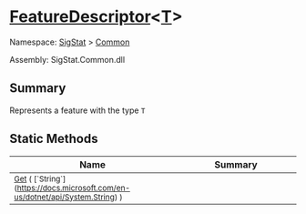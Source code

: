 # [FeatureDescriptor](./FeatureDescriptor-1.md)\<[T](./FeatureDescriptor-1.md)>

Namespace: [SigStat]() > [Common](./README.md)

Assembly: SigStat.Common.dll

## Summary
Represents a feature with the type `T`

## Static Methods

| Name<a href="#"><img width=400></a> | Summary<a href="#"><img width=475></a> | 
| --- | --- | 
| <sub>[Get](./Methods/FeatureDescriptor`1-100663424.md) ( [`String`](https://docs.microsoft.com/en-us/dotnet/api/System.String) )</sub>| <sub></sub>| <br>


